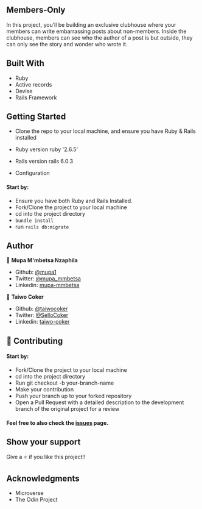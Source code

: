 ## Members-Only
In this project, you’ll be building an exclusive clubhouse where your members can write embarrassing posts about non-members. Inside the clubhouse, members can see who the author of a post is but outside, they can only see the story and wonder who wrote it.

## Built With
- Ruby
- Active records
- Devise
- Rails Framework

## Getting Started
- Clone the repo to your local machine, and ensure you have Ruby & Rails installed

* Ruby version
  ruby '2.6.5'

* Rails version
  rails 6.0.3

* Configuration
#### Start by:

- Ensure you have both Ruby and Rails Installed.
- Fork/Clone the project to your local machine
- cd into the project directory
- `bundle install`
- run `rails db:migrate`


## Author

👤 **Mupa M'mbetsa Nzaphila**

- Github: [@mupa1](https://github.com/Mupa1)
- Twitter: [@mupa_mmbetsa](https://twitter.com/mupa_mmbetsa)
- Linkedin: [mupa-mmbetsa](https://www.linkedin.com/in/mupa-mmbetsa)

👤 **Taiwo Coker**

- Github: [@taiwocoker](https://github.com/taiwocoker)
- Twitter: [@SelloCoker](https://twitter.com/SelloCoker)
- Linkedin: [taiwo-coker](https://linkedin.com/taiwo-coker)

## 🤝 Contributing
#### Start by:

- Fork/Clone the project to your local machine
- cd into the project directory
- Run git checkout -b your-branch-name
- Make your contribution
- Push your branch up to your forked repository
- Open a Pull Request with a detailed description to the development branch of the original project for a review

#### Feel free to also check the [issues](https://github.com/taiwocoker/Members-Only/issues) page.

## Show your support
Give a ⭐️ if you like this project!!

## Acknowledgments
- Microverse
- The Odin Project